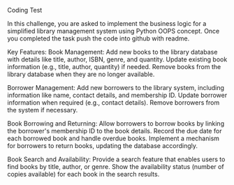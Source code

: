 Coding Test

In this challenge, you are asked to implement the business logic for a
simplified library management system using Python OOPS concept. Once
you completed the task push the code into github with readme.

Key Features:
Book Management:
Add new books to the library database with details like title, author, ISBN,
genre, and quantity.
Update existing book information (e.g., title, author, quantity) if needed.
Remove books from the library database when they are no longer
available.

Borrower Management:
Add new borrowers to the library system, including information like name,
contact details, and membership ID.
Update borrower information when required (e.g., contact details).
Remove borrowers from the system if necessary.

Book Borrowing and Returning:
Allow borrowers to borrow books by linking the borrower's membership ID
to the book details.
Record the due date for each borrowed book and handle overdue books.
Implement a mechanism for borrowers to return books, updating the
database accordingly.

Book Search and Availability:
Provide a search feature that enables users to find books by title, author, or
genre.
Show the availability status (number of copies available) for each book in
the search results.
